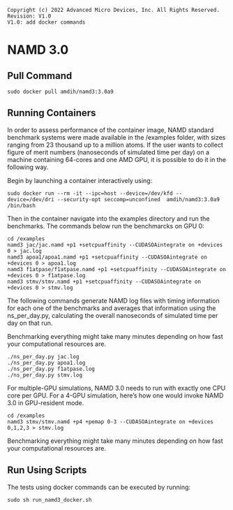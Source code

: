 ```
Copyright (c) 2022 Advanced Micro Devices, Inc. All Rights Reserved.
Revision: V1.0
V1.0: add docker commands 
```

# NAMD 3.0

## Pull Command

```
sudo docker pull amdih/namd3:3.0a9
```

## Running Containers
In order to assess performance of the container image, NAMD standard benchmark systems were made available in the /examples folder, with sizes ranging from 23 thousand up to a million atoms. If the user wants to collect figure of merit numbers (nanoseconds of simulated time per day) on a machine containing 64-cores and one AMD GPU, it is possible to do it in the following way.

Begin by launching a container interactively using:
```
sudo docker run --rm -it --ipc=host --device=/dev/kfd --device=/dev/dri --security-opt seccomp=unconfined  amdih/namd3:3.0a9 /bin/bash
```
Then in the container navigate into the examples directory and run the benchmarks. The commands below run the benchmarcks on GPU 0:
```
cd /examples
namd3 jac/jac.namd +p1 +setcpuaffinity --CUDASOAintegrate on +devices 0 > jac.log
namd3 apoa1/apoa1.namd +p1 +setcpuaffinity --CUDASOAintegrate on +devices 0 > apoa1.log
namd3 f1atpase/f1atpase.namd +p1 +setcpuaffinity --CUDASOAintegrate on +devices 0 > f1atpase.log
namd3 stmv/stmv.namd +p1 +setcpuaffinity --CUDASOAintegrate on +devices 0 > stmv.log
```
The following commands generate NAMD log files with timing information for each one of the benchmarks and averages that information using the ns_per_day.py, calculating the overall nanoseconds of simulated time per day on that run.

Benchmarking everything might take many minutes depending on how fast your computational resources are.
```
./ns_per_day.py jac.log
./ns_per_day.py apoa1.log
./ns_per_day.py f1atpase.log
./ns_per_day.py stmv.log
```
For multiple-GPU simulations,  NAMD 3.0 needs to run with exactly one CPU core per GPU. For a 4-GPU simulation, here’s how one would invoke NAMD 3.0 in GPU-resident mode.
```
cd /examples
namd3 stmv/stmv.namd +p4 +pemap 0-3 --CUDASOAintegrate on +devices 0,1,2,3 > stmv.log
```
Benchmarking everything might take many minutes depending on how fast your computational resources are.
## Run Using Scripts
The tests using docker commands can be executed by running:
```
sudo sh run_namd3_docker.sh
``` 
